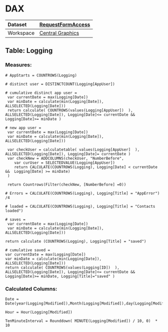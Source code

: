 



# DAX

|Dataset|[RequestFormAccess](./../RequestFormAccess.md)|
| :--- | :--- |
|Workspace|[Central Graphics](../../Workspaces/Central-Graphics.md)|

## Table: Logging

### Measures:


```dax
# AppStarts = COUNTROWS(Logging) 
```



```dax
# distinct user = DISTINCTCOUNT(Logging[AppUser]) 
```



```dax
# cumulative distinct app user = 
 var currentDate = max(Logging[Date])
 var minDate = calculate(min(Logging[Date]),  ALLSELECTED(Logging[Date]))
 return calculate( COUNTROWS(values(Logging[AppUser])  ), ALLSELECTED(Logging[Date]), Logging[Date]<= currentDate && Logging[Date]>= minDate )
```



```dax
# new app user = 
 var currentDate = max(Logging[Date])
 var minDate = calculate(min(Logging[Date]),  ALLSELECTED(Logging[Date]))

 var checkUser = calculatetable( values(Logging[AppUser]  ), ALLSELECTED(Logging[Date]), Logging[Date]= currentDate )
 var checkNew = ADDCOLUMNS(checkUser, "NumberBefore",
    var curUser = SELECTEDVALUE(Logging[AppUser])
    return CALCULATE(COUNTROWS(Logging), Logging[Date] < currentDate &&  Logging[Date] >= minDate)
 )

 return Countrows(Filter(checkNew, [NumberBefore] =0))
```



```dax
# Errors = CALCULATE(COUNTROWS(Logging), Logging[Title] = "AppError")  /4
```



```dax
# loaded = CALCULATE(COUNTROWS(Logging), Logging[Title] = "Contacts loaded") 
```



```dax
# saves = 
 var currentDate = max(Logging[Date])
 var minDate = calculate(min(Logging[Date]),  ALLSELECTED(Logging[Date]))

return calculate (COUNTROWS(Logging), Logging[Title] = "saved")
```



```dax
# cumulative saved = 
var currentDate = max(Logging[Date])
var minDate = calculate(min(Logging[Date]),  ALLSELECTED(Logging[Date]))
return calculate( COUNTROWS(values(Logging[ID])  ), ALLSELECTED(Logging[Date]), Logging[Date]<= currentDate && Logging[Date]>= minDate, Logging[Title]="saved" ) 
```


### Calculated Columns:


```dax
Date = Date(year(Logging[Modified]),Month(Logging[Modified]),day(Logging[Modified])) 
```



```dax
Hour = Hour(Logging[Modified]) 
```



```dax
TenMinuteInterval = Rounddown( MINUTE(Logging[Modified]) / 10, 0)  * 10
```


